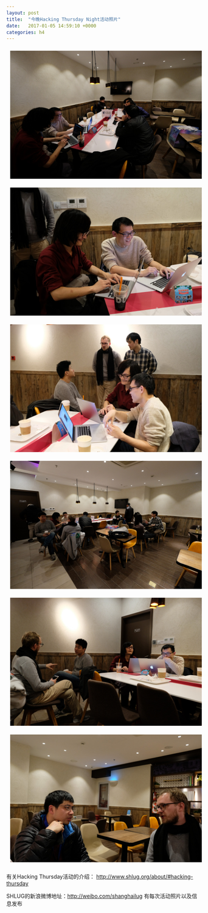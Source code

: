 ```yaml
---
layout: post
title:  "今晚Hacking Thursday Night活动照片"
date:   2017-01-05 14:59:10 +0000
categories: h4
---
```


[<img style='margin:10px;' src='https://raw.githubusercontent.com/shanghailug/res2017/master/h105.h4/h105_2007_1900+08.1920p.jpg'>](https://raw.githubusercontent.com/shanghailug/res2017/master/h105.h4/h105_2007_1900+08.JPG)
[<img style='margin:10px;' src='https://raw.githubusercontent.com/shanghailug/res2017/master/h105.h4/h105_2007_3100+08.1920p.jpg'>](https://raw.githubusercontent.com/shanghailug/res2017/master/h105.h4/h105_2007_3100+08.JPG)
[<img style='margin:10px;' src='https://raw.githubusercontent.com/shanghailug/res2017/master/h105.h4/h105_2009_2900+08.1920p.jpg'>](https://raw.githubusercontent.com/shanghailug/res2017/master/h105.h4/h105_2009_2900+08.JPG)
[<img style='margin:10px;' src='https://raw.githubusercontent.com/shanghailug/res2017/master/h105.h4/h105_2102_5800+08.1920p.jpg'>](https://raw.githubusercontent.com/shanghailug/res2017/master/h105.h4/h105_2102_5800+08.JPG)
[<img style='margin:10px;' src='https://raw.githubusercontent.com/shanghailug/res2017/master/h105.h4/h105_2140_1300+08.1920p.jpg'>](https://raw.githubusercontent.com/shanghailug/res2017/master/h105.h4/h105_2140_1300+08.JPG)
[<img style='margin:10px;' src='https://raw.githubusercontent.com/shanghailug/res2017/master/h105.h4/h105_2150_1700+08.1920p.jpg'>](https://raw.githubusercontent.com/shanghailug/res2017/master/h105.h4/h105_2150_1700+08.JPG)

有关Hacking Thursday活动的介绍：
http://www.shlug.org/about/#hacking-thursday

SHLUG的新浪微博地址：http://weibo.com/shanghailug 有每次活动照片以及信息发布


